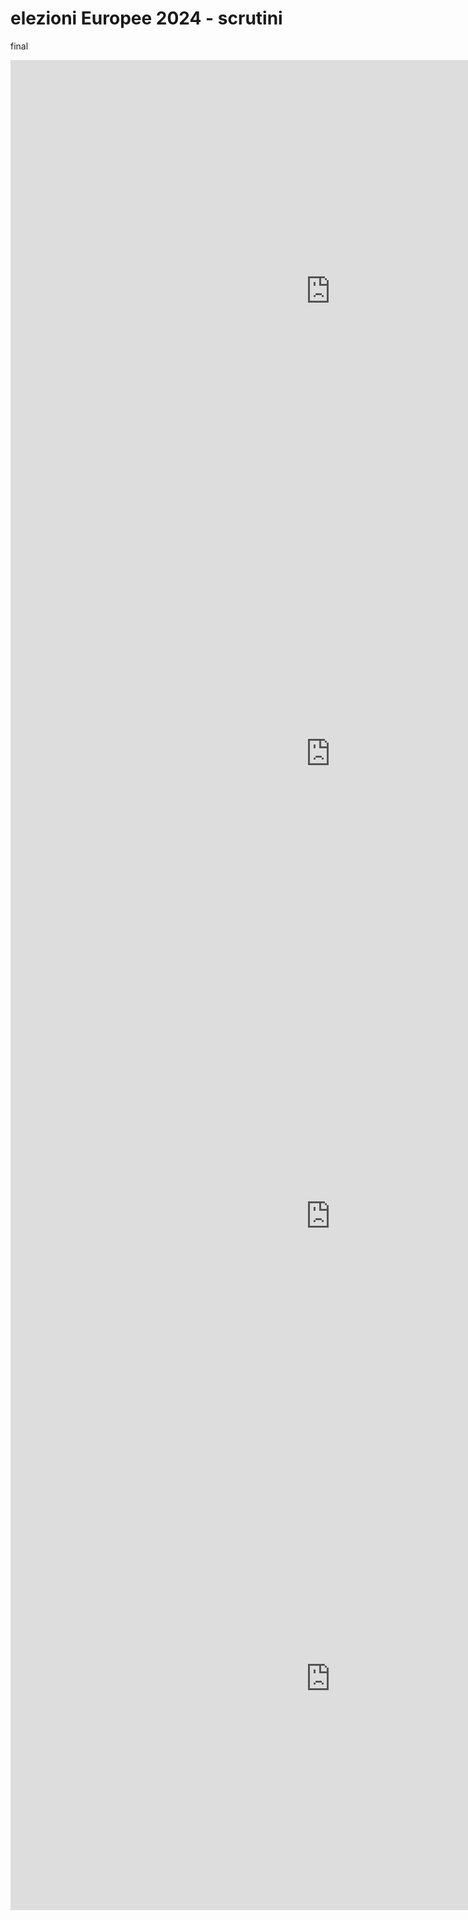 # elezioni Europee 2024 - scrutini

final

<iframe id="map1" width="1024px" height="740" frameborder="0" scrolling="no" marginheight="0" marginwidth="0" src="https://gjrichter.github.io/pages/Elezioni_Europee_2024_scrutini/final/index_data_ondata_github_partito_dominante_divercolors.html"></iframe>

<iframe id="map2" width="1024px" height="740" frameborder="0" scrolling="no" marginheight="0" marginwidth="0" src="https://gjrichter.github.io/pages/Elezioni_Europee_2024_scrutini/final/index_data_ondata_github_partito_dominante_divercolors_density.html"></iframe>

<iframe id="map3" width="1024px" height="740" frameborder="0" scrolling="no" marginheight="0" marginwidth="0" src="https://gjrichter.github.io/pages/Elezioni_Europee_2024_scrutini/final/index_data_ondata_github_deviant_divercolors_density.html"></iframe>

<iframe id="map4" width="1024px" height="740" frameborder="0" scrolling="no" marginheight="0" marginwidth="0" src="https://gjrichter.github.io/pages/Elezioni_Europee_2024_scrutini/final/index_data_ondata_github_composecolor_density.html"></iframe>








